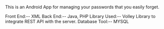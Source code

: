 This is an Android App for managing your passwords that you easily forget.

Front End:-- XML
Back End:-- Java, PHP
Library Used:-- Volley Library to integrate REST API with the server.
Database Tool:-- MYSQL
